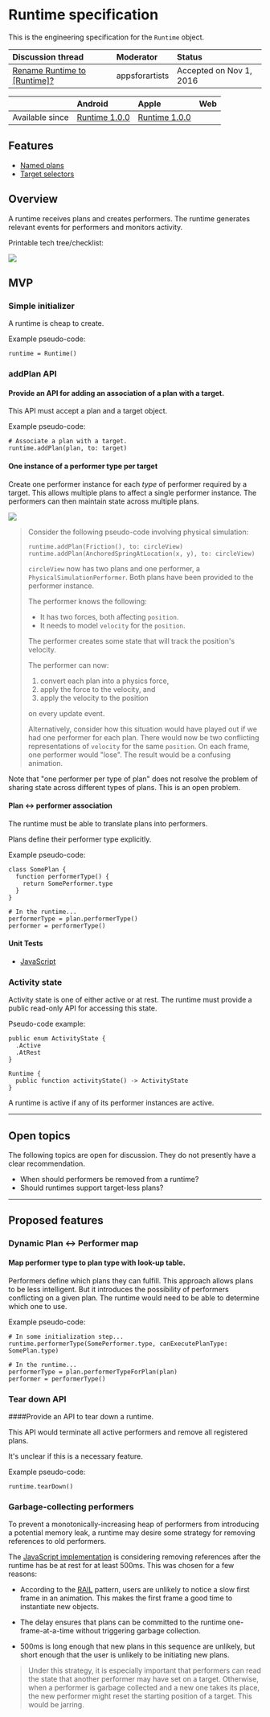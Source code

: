 # Runtime specification

This is the engineering specification for the `Runtime` object.

| Discussion thread | Moderator | Status |
|:------------------|:-------|:-------|
| [Rename Runtime to [Runtime]?](https://groups.google.com/forum/#!topic/material-motion/FNULoSyqEOo) | appsforartists | Accepted on Nov 1, 2016 |

|     | Android | Apple | Web |
|:----|:--------|:------|:----|
| Available since | [Runtime 1.0.0](https://github.com/material-motion/material-motion-runtime-android/releases) | [Runtime 1.0.0](https://github.com/material-motion/material-motion-runtime-objc/releases/tag/v1.0.0) | &nbsp; |

## Features

- [Named plans](named-plans.md)
- [Target selectors](target-selectors.md)

## Overview

A runtime receives plans and creates performers. The runtime generates relevant events for performers and monitors activity.

Printable tech tree/checklist:

![](../../_assets/RuntimeTechTree.svg)

## MVP

### Simple initializer

A runtime is cheap to create.

Example pseudo-code:

    runtime = Runtime()

### addPlan API

#### Provide an API for adding an association of a plan with a target.

This API must accept a plan and a target object.

Example pseudo-code:

    # Associate a plan with a target.
    runtime.addPlan(plan, to: target)

#### One instance of a performer type per target

Create one performer instance for each *type* of performer required by a target. This allows multiple plans to affect a single performer instance. The performers can then maintain state across multiple plans.

![](../../_assets/OnePerformer.svg)

> Consider the following pseudo-code involving physical simulation:
> 
>     runtime.addPlan(Friction(), to: circleView)
>     runtime.addPlan(AnchoredSpringAtLocation(x, y), to: circleView)
> 
> `circleView` now has two plans and one performer, a `PhysicalSimulationPerformer`. Both plans have been provided to the performer instance.
> 
> The performer knows the following:
> 
> - It has two forces, both affecting `position`.
> - It needs to model `velocity` for the `position`.
> 
> The performer creates some state that will track the position's velocity.
> 
> The performer can now:
> 
> 1. convert each plan into a physics force,
> 2. apply the force to the velocity, and
> 3. apply the velocity to the position
>
> on every update event.
> 
> Alternatively, consider how this situation would have played out if we had one performer for each plan. There would now be two conflicting representations of `velocity` for the same `position`. On each frame, one performer would "lose". The result would be a confusing animation.

Note that "one performer per type of plan" does not resolve the problem of sharing state across different types of plans. This is an open problem.

#### Plan ↔ performer association

The runtime must be able to translate plans into performers.

Plans define their performer type explicitly.

Example pseudo-code:
  
    class SomePlan {
      function performerType() {
        return SomePerformer.type
      }
    }
    
    # In the runtime...
    performerType = plan.performerType()
    performer = performerType()

#### Unit Tests

- [JavaScript](https://github.com/material-motion/material-motion-experiments-js/blob/develop/packages/runtime/src/__tests__/Runtime-addPlan.test.ts)

### Activity state

Activity state is one of either active or at rest. The runtime must provide a public read-only API for accessing this state.

Pseudo-code example:

    public enum ActivityState {
      .Active
      .AtRest
    }
    
    Runtime {
      public function activityState() -> ActivityState
    }

A runtime is active if any of its performer instances are active.

---

## Open topics

The following topics are open for discussion. They do not presently have a clear recommendation.

- When should performers be removed from a runtime?
- Should runtimes support target-less plans?

---

## Proposed features

### Dynamic Plan ↔ Performer map

#### Map performer type to plan type with look-up table.

Performers define which plans they can fulfill. This approach allows plans to be less intelligent. But it introduces the possibility of performers conflicting on a given plan. The runtime would need to be able to determine which one to use.

Example pseudo-code:
  
    # In some initialization step...
    runtime.performerType(SomePerformer.type, canExecutePlanType: SomePlan.type)
    
    # In the runtime...
    performerType = plan.performerTypeForPlan(plan)
    performer = performerType()


### Tear down API

####Provide an API to tear down a runtime.

This API would terminate all active performers and remove all registered plans.

It's unclear if this is a necessary feature.

Example pseudo-code:

    runtime.tearDown()

### Garbage-collecting performers

To prevent a monotonically-increasing heap of performers from introducing a potential memory leak, a runtime may desire some strategy for removing references to old performers.

The [JavaScript implementation](https://github.com/material-motion/material-motion-experiments-js/) is considering removing references after the runtime has be at rest for at least 500ms.  This was chosen for a few reasons:

- According to the [RAIL](https://developers.google.com/web/tools/chrome-devtools/profile/evaluate-performance/rail?hl=en) pattern, users are unlikely to notice a slow first frame in an animation.  This makes the first frame a good time to instantiate new objects.

- The delay ensures that plans can be committed to the runtime one-frame-at-a-time without triggering garbage collection.

- 500ms is long enough that new plans in this sequence are unlikely, but short enough that the user is unlikely to be initiating new plans.

> Under this strategy, it is especially important that performers can read the state that another performer may have set on a target.  Otherwise, when a performer is garbage collected and a new one takes its place, the new performer might reset the starting position of a target.  This would be jarring.


